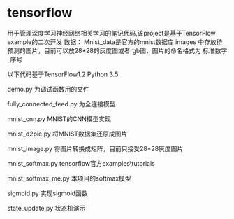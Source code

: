 # tensorflow
用于管理深度学习神经网络相关学习的笔记代码,该project是基于TensorFlow example的二次开发
数据：
  Mnist_data是官方的mnist数据库
  images 中存放待预测的图片，目前可以放28*28的灰度图或者rgb图，图片的命名格式为 标准数字_序号

以下代码基于TensorFlow1.2 Python 3.5

  demo.py 为调试函数用的文件
  
  fully_connected_feed.py 为全连接模型
  
  mnist_cnn.py MNIST的CNN模型实现
  
  mnist_d2pic.py 将MNIST数据集还原成图片
  
  mnist_image.py 将图片转换成矩阵，目前只接受28*28灰度图片
  
  mnist_softmax.py tensorflow官方examples\tutorials
  
  mnist_softmax_me.py 本项目的softmax模型
  
  sigmoid.py 实现sigmoid函数
  
  state_update.py 状态机演示
  


